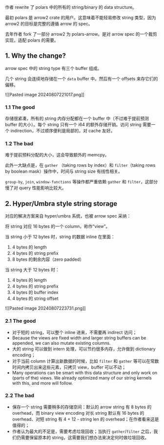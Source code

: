作者 rewrite 了 polars 中的所有的 string/binary 的 data structure。

最初 polars 是 arrow2 crate 的用户。这意味着不能轻易修改 string 类型，因为 arrow2 的目标是完整的遵循 arrow 的 spec。

去年作者 fork 了一部分 arrow2 为 polars-arrow。是对 arrow spec 的一个裁剪实现，适配 polars 的需要。

## 1. Why the change?

arrow spec 中的 string type 有三个 buffer 组成。

几个 string 会连续地存储在一个 `data` buffer 中。然后有一个 offsets 来存它们的偏移。

![[Pasted image 20240807221017.png]]

### 1.1 The good

存储很紧凑，所有的 string 内存分配都在一个 buffer 中（不过难于提前预测 buffer 的大小）。每个 string 只有一个 i64 的额外存储开销。访问 string 需要一个 indirection，不过顺序便利是局部的，对 cache 友好。

### 1.2 The bad

难于提前预料分配的大小，这会导致额外的 memcpy。

此外一大缺点是，在 `gather` （taking rows by index）和 `filter`（taking rows by boolean mask）操作中，时间与 string size 有线性相关。

`group-by`, `join`, `window-functions` 等操作都严重依赖 `gather` 和 `filter`，这部分慢了对 query 性能影响比较大。

## 2. Hyper/Umbra style string storage

对应的解决方案来自 hyper/umbra 系统，也被 arrow spec 采纳：

将 string 对应 16 bytes 的一个 column，称作“view”。

当 string 小于 12 bytes 时，string 的数据 inline 在里面：

1. 4 bytes 的 length
2. 4 bytes 的 string prefix
3. 8 bytes 的剩余内容（zero padded）

当 string 大于 12 bytes 时：

1. 4 bytes 的 length
2. 4 bytes 的 string prefix
3. 4 bytes 的 buffer index
4. 4 bytes 的 string offset

![[Pasted image 20240807223731.png]]

### 2.1 The good

- 对于短的 string，可以整个 inline 进来，不需要再 indirect 访问；
- Because the views are fixed width and larger string buffers can be appended, we can also mutate existing columns.
- 大的 string 可以做到 intern 处理，可以节约很多内存，允许做到 dictionary encoding；
- 对于当前 column 计算出新数据的时候，比如 `filter` 和 `gather` 等可以在常数时间内拷贝出来这些元素，只拷贝 view，buffer 可以不动；
- Many operations can be smart with this data structure and only work on (parts of the) views. We already optimized many of our string kernels with this, and more will follow.
### 2.2 The bad

- 保存一个 string 需要稍多的存储空间：默认的 arrow string 有 8 bytes 的 overhead，而 binary view encoding 对长 string 默认有 16 bytes 的 overhead、对短 string 有 4 + 12 - string len 的 overhead；在作者看来这是值得的；
- 作者认为最大的不足是，需要考虑垃圾回收；当执行 `gather`/`filter` 之后，我们仍需要保留原本的 string，这需要我们想办法来决定何时做垃圾回收。



